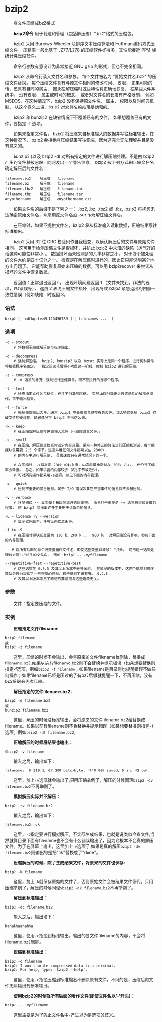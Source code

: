 # bzip2

　　将文件压缩成bz2格式

　　**bzip2命令** 用于创建和管理（包括解压缩）“.bz2”格式的压缩包。

　　bzip2 采用 Burrows-Wheeler 块排序文本压缩算法和 Huffman 编码方式压缩文件。 压缩率一般比基于 LZ77/LZ78 的压缩软件好得多，其性能接近 PPM 族统计类压缩软件。

　　命令行参数有意设计为非常接近 GNU gzip 的形式，但也不完全相同。

　　bzip2 从命令行读入文件名和参数。 每个文件被名为 "原始文件名.bz2" 的压缩文件替换。 每个压缩文件具有与原文件相同的修改时间、 权限， 如果可能的话，还具有相同的属主， 因此在解压缩时这些特性将正确地恢复。 在某些文件系统中， 没有权限、 属主或时间的概念， 或者对文件名的长度有严格限制， 例如 MSDOS，在这种情况下，bzip2 没有保持原文件名、 属主、 权限以及时间的机制， 从这个意义上说，bzip2 对文件名的处理是幼稚的。

　　bzip2 和 bunzip2 在缺省情况下不覆盖已有的文件。 如果想覆盖已有的文件，要指定 -f 选项。

　　如果未指定文件名， bzip2 将压缩来自标准输入的数据并写往标准输出。在这种情况下， bzip2 会拒绝将压缩结果写往终端，因为这完全无法理解并且是没有意义的。

　　bunzip2 (以及 bzip2 -d) 对所有指定的文件进行解压缩处理。不是由 bzip2 产生的文件将被忽略，同时发出一个警告信息。 bzip2 按下列方式由压缩文件名确定解压后的文件名：

```
filename.bz2    解压成   filename
filename.bz     解压成   filename
filename.tbz2   解压成   filename.tar
filename.tbz    解压成   filename.tar
anyothername    解压成   anyothername.out
```

　　如果文件名的后缀不是下列之一： .bz2, .bz, .tbz2 或 .tbz, .bzip2 将抱怨无法确定原始文件名，并采用原文件名加 .out 作为解压缩文件名。

　　在压缩时，如果不提供文件名，bzip2 将从标准输入读取数据，压缩结果写往标准输出。

　　bzip2 采用 32 位 CRC 校验码作自我检查，以确认解压后的文件与原始文件相同。 这可用于检测压缩文件是否损坏，并防止 bzip2 中未知的缺陷（运气好的话这种可能性非常小）。 数据损坏而未检测到的几率非常之小， 对于每个被处理的文件大约是四十亿分之一。 检查是在解压缩时进行的，因此它只能说明某个地方出问题了。 它能帮助恢复原始未压缩的数据。可以用 bzip2recover 来尝试从损坏的文件中恢复数据。

　　返回值：正常退出返回 0， 出现环境问题返回 1 （文件未找到，非法的选项，I/O错误等）， 返回 2 表明压缩文件损坏，出现导致 bzip2 紧急退出的内部一致性错误（例如缺陷）时返回 3。

### 语法

```
bzip2 [ -cdfkqstvzVL123456789 ] [ filenames ...  ]
```

### 选项

```
-c --stdout
    # 将数据压缩或解压缩至标准输出。

-d --decompress
    # 强制解压缩。 bzip2, bunzip2 以及 bzcat 实际上是同一个程序，进行何种操作将根据程序名确定。  指定该选项后将不考虑这一机制，强制 bzip2 进行解压缩。

-z --compress
    # -d 选项的补充：强制进行压缩操作，而不管执行的是哪个程序。

-t --test
    # 检查指定文件的完整性，但并不对其解压缩。 实际上将对数据进行实验性的解压缩操作，而不输出结果。

-f --force
    # 强制覆盖输出文件。通常 bzip2 不会覆盖已经存在的文件。该选项还强制 bzip2 打破文件的硬连接，缺省情况下 bzip2 不会这么做。

-k --keep
    # 在压缩或解压缩时保留输入文件（不删除这些文件）。

-s --small
    # 在压缩、解压缩及检查时减少内存用量。采用一种修正的算法进行压缩和测试，每个数据块仅需要 2.5 个字节。这意味着任何文件都可以在 2300k
    # 的内存中进行解压缩， 尽管速度只有通常情况下的一半。

    # 在压缩时，-s将选定 200k 的块长度，内存用量也限制在 200k 左右， 代价是压缩率会降低。 总之，如果机器的内存较少（8兆字节或更少），
    # 可对所有操作都采用-s选项。参见下面的内存管理。

-q --quiet
    # 压制不重要的警告信息。属于 I/O 错误及其它严重事件的信息将不会被压制。

-v --verbose
    # 详尽模式 -- 显示每个被处理文件的压缩率。 命令行中更多的 -v 选项将增加详细的程度， 使 bzip2 显示出许多主要用于诊断目的信息。

-L --license -V --version
    # 显示软件版本，许可证条款及条件。

-1 to -9
    # 在压缩时将块长度设为 100 k、200 k ..  900 k。 对解压缩没有影响。参见下面的内存管理。

-- # 将所有后面的命令行变量看作文件名，即使这些变量以减号"-"打头。 可用这一选项处理以减号"-"打头的文件名， 例如：bzip2 -- -myfilename.

--repetitive-fast --repetitive-best
    # 这些选项在 0.9.5 及其以上版本中是多余的。 在较早的版本中，这两个选项对排序算法的行为提供了一些粗糙的控制，有些情况下很有用。 0.9.5
    # 及其以上版本采用了改进的算法而与这些选项无关。
```

### 参数

　　文件：指定要压缩的文件。

### 实例

　　**压缩指定文件filename:**

```
bzip2 filename
或
bzip2 -z filename
```

　　这里，压缩的时候不会输出，会将原来的文件filename给删除，替换成filename.bz2.如果以前有filename.bz2则不会替换并提示错误（如果想要替换则指定-f选项，例如`bzip2 -f filename`​；如果filename是目录则也提醒错误不做任何操作；如果filename已经是压过的了有bz2后缀就提醒一下，不再压缩，没有bz2后缀会再次压缩。

　　**解压指定的文件filename.bz2:**

```
bzip2 -d filename.bz2
或
bunzip2 filename.bz2
```

　　这里，解压的时候没标准输出，会将原来的文件filename.bz2给替换成filename。如果以前有filename则不会替换并提示错误（如果想要替换则指定`-f`​选项，例如`bzip2 -df filename.bz2`​。

　　**压缩解压的时候将结果也输出：**

```
$bzip2 -v filename
```

　　输入之后，输出如下：

```
filename:  0.119:1, 67.200 bits/byte, -740.00% saved, 5 in, 42 out.
```

　　这里，加上`-v`​选项就会输出了,只用压缩举例了，解压的时候同理`bzip2 -dv filename.bz2`​不再举例了。

　　**模拟解压实际并不解压：**

```
bzip2 -tv filename.bz2
```

　　输入之后，输出如下：

```
filename.bz2: ok
```

　　这里，`-t`​指定要进行模拟解压，不实际生成结果，也就是说类似检查文件,当然就算目录下面有filename也不会有什么错误输出了，因为它根本不会真的解压文件。为了在屏幕上输出，这里加上`-v`​选项了,如果是真的解压`bzip2 -dv filename.bz2`​则输出的是把"ok"替换成了"done"。

　　**压缩解压的时候，除了生成结果文件，将原来的文件也保存:**

```
bzip2 -k filename
```

　　这里，加上`-k`​就保存原始的文件了，否则原始文件会被结果文件替代。只用压缩举例了，解压的时候同理`$bzip2 -dk filename.bz2`​不再举例了。

　　**解压到标准输出：**

```
bzip2 -dc filename.bz2
```

　　输入之后，输出如下：

```
hahahhaahahha
```

　　这里，使用`-c`​指定到标准输出，输出的是文件filename的内容，不会将filename.bz2删除。

　　**压缩到标准输出：**

```
bzip2 -c filename
bzip2: I won't write compressed data to a terminal.
bzip2: For help, type: `bzip2 --help'.
```

　　这里，使用`-c`​指定压缩到标准输出不删除原有文件，不同的是，压缩后的文件无法输出到标准输出。

　　**使用bzip2的时候将所有后面的看作文件(即使文件名以'-'开头)：**

```
bzip2 -- -myfilename
```

　　这里主要是为了防止文件名中`-`​产生以为是选项的歧义。

　　‍
